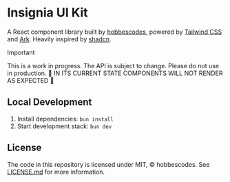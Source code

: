 # Insignia UI Kit

A React component library built by [hobbescodes](https://github.com/hobbescodes), powered by [Tailwind CSS](https://tailwindcss.com/) and [Ark](https://ark-ui.com/). Heavily inspired by [shadcn](https://github.com/shadcn/ui).

> [!IMPORTANT]
> This is a work in progress. The API is subject to change. Please do not use in production. 🚧 IN ITS CURRENT STATE COMPONENTS WILL NOT RENDER AS EXPECTED 🚧

## Local Development

1. Install dependencies: `bun install`
2. Start development stack: `bun dev`

## License

The code in this repository is licensed under MIT, &copy; hobbescodes. See <a href="LICENSE.md">LICENSE.md</a> for more information.
